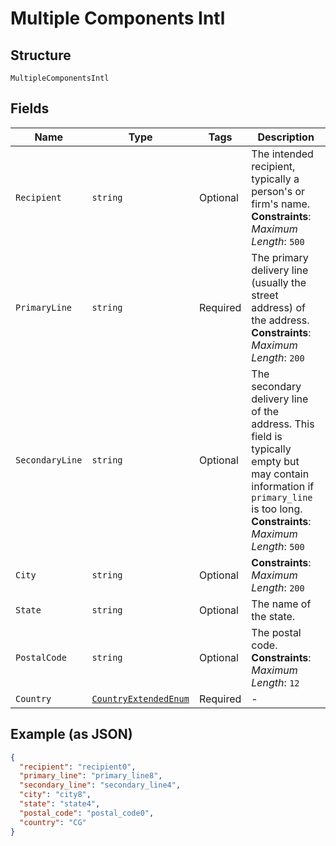 
# Multiple Components Intl

## Structure

`MultipleComponentsIntl`

## Fields

| Name | Type | Tags | Description |
|  --- | --- | --- | --- |
| `Recipient` | `string` | Optional | The intended recipient, typically a person's or firm's name.<br>**Constraints**: *Maximum Length*: `500` |
| `PrimaryLine` | `string` | Required | The primary delivery line (usually the street address) of the address.<br>**Constraints**: *Maximum Length*: `200` |
| `SecondaryLine` | `string` | Optional | The secondary delivery line of the address. This field is typically empty but may contain information if `primary_line` is too long.<br>**Constraints**: *Maximum Length*: `500` |
| `City` | `string` | Optional | **Constraints**: *Maximum Length*: `200` |
| `State` | `string` | Optional | The name of the state. |
| `PostalCode` | `string` | Optional | The postal code.<br>**Constraints**: *Maximum Length*: `12` |
| `Country` | [`CountryExtendedEnum`](../../doc/models/country-extended-enum.md) | Required | - |

## Example (as JSON)

```json
{
  "recipient": "recipient0",
  "primary_line": "primary_line8",
  "secondary_line": "secondary_line4",
  "city": "city8",
  "state": "state4",
  "postal_code": "postal_code0",
  "country": "CG"
}
```

